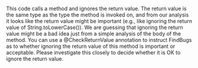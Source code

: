 This code calls a method and ignores the return value. The return value is the same type as the type the method is invoked on, and from our analysis it looks like the return value might be important (e.g., like ignoring the return value of String.toLowerCase()). We are guessing that ignoring the return value might be a bad idea just from a simple analysis of the body of the method. You can use a @CheckReturnValue annotation to instruct FindBugs as to whether ignoring the return value of this method is important or acceptable. Please investigate this closely to decide whether it is OK to ignore the return value.